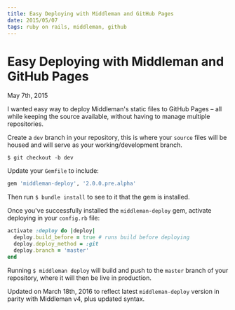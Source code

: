 ```yaml
---
title: Easy Deploying with Middleman and GitHub Pages
date: 2015/05/07
tags: ruby on rails, middleman, github
---
```


# Easy Deploying with Middleman and GitHub Pages
<time>May 7th, 2015</time>

I wanted easy way to deploy Middleman's static files to GitHub Pages – all while keeping the source available, without having to manage multiple repositories.

Create a `dev` branch in your repository, this is where your `source` files will be housed and will serve as your working/development branch.

```programming
$ git checkout -b dev
```

Update your `Gemfile` to include:

```ruby
gem 'middleman-deploy', '2.0.0.pre.alpha'
```

Then run `$ bundle install` to see to it that the gem is installed.


Once you've successfully installed the `middleman-deploy` gem, activate deploying in your `config.rb` file:

```ruby
activate :deploy do |deploy|
  deploy.build_before = true # runs build before deploying
  deploy.deploy_method = :git
  deploy.branch = 'master'
end
```

Running `$ middleman deploy` will build and push to the `master` branch of your repository, where it will then be live in production.

Updated on <time>March 18th, 2016</time> to reflect latest `middleman-deploy` version in parity with Middleman v4, plus updated syntax.